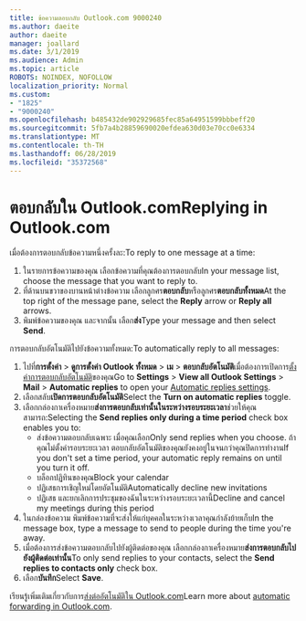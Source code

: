 ```yaml
---
title: ข้อความตอบกลับ Outlook.com 9000240
ms.author: daeite
author: daeite
manager: joallard
ms.date: 3/1/2019
ms.audience: Admin
ms.topic: article
ROBOTS: NOINDEX, NOFOLLOW
localization_priority: Normal
ms.custom:
- "1825"
- "9000240"
ms.openlocfilehash: b485432de902929685fec85a64951599bbbeff20
ms.sourcegitcommit: 5fb7a4b28859690020efdea630d03e70cc0e6334
ms.translationtype: MT
ms.contentlocale: th-TH
ms.lasthandoff: 06/28/2019
ms.locfileid: "35372568"
---
```

# <a name="replying-in-outlookcom"></a><span data-ttu-id="6bfcc-102">ตอบกลับใน Outlook.com</span><span class="sxs-lookup"><span data-stu-id="6bfcc-102">Replying in Outlook.com</span></span>

<span data-ttu-id="6bfcc-103">เมื่อต้องการตอบกลับข้อความหนึ่งครั้งละ:</span><span class="sxs-lookup"><span data-stu-id="6bfcc-103">To reply to one message at a time:</span></span>

1. <span data-ttu-id="6bfcc-104">ในรายการข้อความของคุณ เลือกข้อความที่คุณต้องการตอบกลับ</span><span class="sxs-lookup"><span data-stu-id="6bfcc-104">In your message list, choose the message that you want to reply to.</span></span>
2. <span data-ttu-id="6bfcc-105">ที่ด้านบนขวาของบานหน้าต่างข้อความ เลือกลูกศร**ตอบกลับ**หรือลูกศร**ตอบกลับทั้งหมด**</span><span class="sxs-lookup"><span data-stu-id="6bfcc-105">At the top right of the message pane, select the **Reply** arrow or **Reply all** arrows.</span></span>
3. <span data-ttu-id="6bfcc-106">พิมพ์ข้อความของคุณ และจากนั้น เลือก**ส่ง**</span><span class="sxs-lookup"><span data-stu-id="6bfcc-106">Type your message and then select **Send**.</span></span>

<span data-ttu-id="6bfcc-107">การตอบกลับอัตโนมัติไปยังข้อความทั้งหมด:</span><span class="sxs-lookup"><span data-stu-id="6bfcc-107">To automatically reply to all messages:</span></span>

1. <span data-ttu-id="6bfcc-108">ไปที่**การตั้งค่า** > **ดูการตั้งค่า Outlook ทั้งหมด** > **เม** > **ตอบกลับอัตโนมัติ**เมื่อต้องการเปิดการ[ตั้งค่าการตอบกลับอัตโนมัติ](https://outlook.live.com/mail/options/mail/automaticReplies)ของคุณ</span><span class="sxs-lookup"><span data-stu-id="6bfcc-108">Go to **Settings** > **View all Outlook Settings** > **Mail** > **Automatic replies** to open your [Automatic replies settings](https://outlook.live.com/mail/options/mail/automaticReplies).</span></span>
2. <span data-ttu-id="6bfcc-109">เลือกสลับ**เปิดการตอบกลับอัตโนมัติ**</span><span class="sxs-lookup"><span data-stu-id="6bfcc-109">Select the **Turn on automatic replies** toggle.</span></span>
3. <span data-ttu-id="6bfcc-110">เลือกกล่องกาเครื่องหมาย**ส่งการตอบกลับเท่านั้นในระหว่างรอบระยะเวลา**ช่วยให้คุณสามารถ:</span><span class="sxs-lookup"><span data-stu-id="6bfcc-110">Selecting the **Send replies only during a time period** check box enables you to:</span></span>
    - <span data-ttu-id="6bfcc-111">ส่งข้อความตอบกลับเฉพาะ เมื่อคุณเลือก</span><span class="sxs-lookup"><span data-stu-id="6bfcc-111">Only send replies when you choose.</span></span> <span data-ttu-id="6bfcc-112">ถ้าคุณไม่ตั้งค่ารอบระยะเวลา ตอบกลับอัตโนมัติของคุณยังคงอยู่ในจนกว่าคุณปิดการทำงาน</span><span class="sxs-lookup"><span data-stu-id="6bfcc-112">If you don't set a time period, your automatic reply remains on until you turn it off.</span></span>
    - <span data-ttu-id="6bfcc-113">บล็อกปฏิทินของคุณ</span><span class="sxs-lookup"><span data-stu-id="6bfcc-113">Block your calendar</span></span>
    - <span data-ttu-id="6bfcc-114">ปฏิเสธการเชิญใหม่โดยอัตโนมัติ</span><span class="sxs-lookup"><span data-stu-id="6bfcc-114">Automatically decline new invitations</span></span>
    - <span data-ttu-id="6bfcc-115">ปฏิเสธ และยกเลิกการประชุมของฉันในระหว่างรอบระยะเวลานี้</span><span class="sxs-lookup"><span data-stu-id="6bfcc-115">Decline and cancel my meetings during this period</span></span>
4. <span data-ttu-id="6bfcc-116">ในกล่องข้อความ พิมพ์ข้อความที่จะส่งให้แก่บุคคลในระหว่างเวลาคุณกำลังย้ายเก็บ</span><span class="sxs-lookup"><span data-stu-id="6bfcc-116">In the message box, type a message to send to people during the time you're away.</span></span>
5. <span data-ttu-id="6bfcc-117">เมื่อต้องการส่งข้อความตอบกลับไปยังผู้ติดต่อของคุณ เลือกกล่องกาเครื่องหมาย**ส่งการตอบกลับไปยังผู้ติดต่อเท่านั้น**</span><span class="sxs-lookup"><span data-stu-id="6bfcc-117">To only send replies to your contacts, select the **Send replies to contacts only** check box.</span></span>
6. <span data-ttu-id="6bfcc-118">เลือก**บันทึก**</span><span class="sxs-lookup"><span data-stu-id="6bfcc-118">Select **Save**.</span></span>

<span data-ttu-id="6bfcc-119">เรียนรู้เพิ่มเติมเกี่ยวกับการ[ส่งต่ออัตโนมัติใน Outlook.com](https://support.office.com/article/14614626-9855-48dc-a986-dec81d07b1a0)</span><span class="sxs-lookup"><span data-stu-id="6bfcc-119">Learn more about [automatic forwarding in Outlook.com](https://support.office.com/article/14614626-9855-48dc-a986-dec81d07b1a0).</span></span>